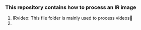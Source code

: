 ### This repository contains how to process an IR image

1. IRvideo: This file folder is mainly used to process videos🌵
2. 
